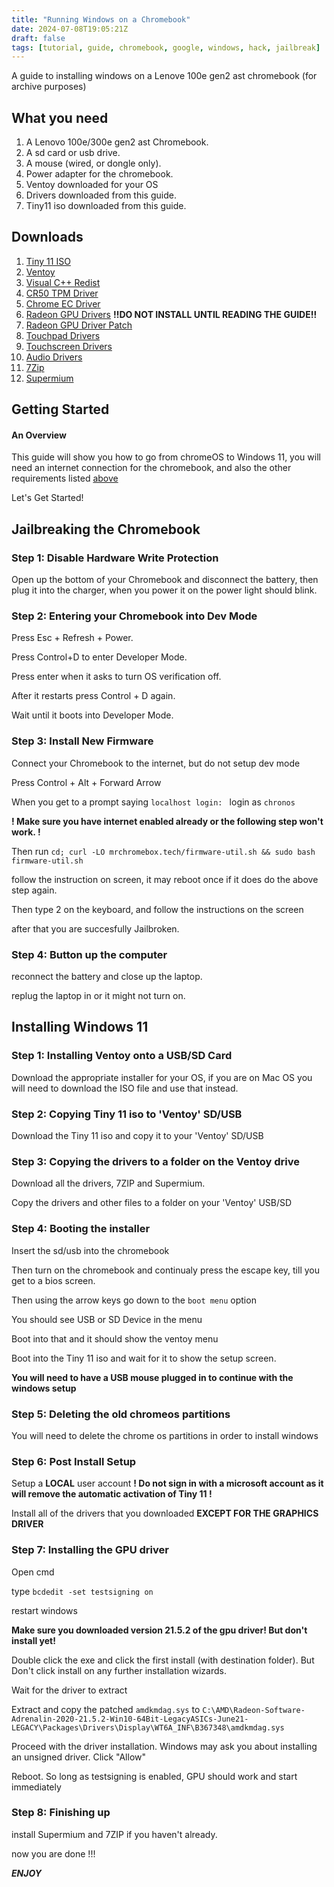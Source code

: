 ```yaml
---
title: "Running Windows on a Chromebook"
date: 2024-07-08T19:05:21Z
draft: false
tags: [tutorial, guide, chromebook, google, windows, hack, jailbreak]
---
```


A guide to installing windows on a Lenove 100e gen2 ast chromebook (for archive purposes)


## What you need

1. A Lenovo 100e/300e gen2 ast Chromebook.
2. A sd card or usb drive.
3. A mouse (wired, or dongle only).
4. Power adapter for the chromebook.
5. Ventoy downloaded for your OS
5. Drivers downloaded from this guide.
6. Tiny11 iso downloaded from this guide.

## Downloads

1. [Tiny 11 ISO](https://www.mediafire.com/file/vn0ucvdb389sxl3/tiny11_23H2_x64.iso/file)
2. [Ventoy](https://www.ventoy.net)
3. [Visual C++ Redist](https://aka.ms/vs/17/release/vc_redist.x64.exe)
4. [CR50 TPM Driver](https://github.com/coolstar/driverinstallers/raw/master/cr50/cr50.1.0.1-installer.exe)
5. [Chrome EC Driver](https://github.com/coolstar/driverinstallers/raw/master/crosec/crosec.2.0.6-installer.exe)
6. [Radeon GPU Drivers](https://www.amd.com/en/resources/support-articles/release-notes/RN-RAD-WIN-21-5-2.html) **!!DO NOT INSTALL UNTIL READING THE GUIDE!!**
7. [Radeon GPU Driver Patch](https://coolstar.org/chromebook/downloads/drivers/stoney-amdkmdag-patch.zip)
8. [Touchpad Drivers](https://github.com/coolstar/driverinstallers/raw/master/crostouchpad/crostouchpad.4.1.6-installer.exe)
9. [Touchscreen Drivers](https://github.com/coolstar/driverinstallers/raw/master/crostouchscreen/crostouchscreen.2.9.5-installer.exe)
10. [Audio Drivers](https://github.com/coolstar/driverinstallers/raw/master/csaudioacp2x/csaudioacp2x.1.0.0-installer.exe)
11. [7Zip](https://www.7-zip.org/download.html)
12. [Supermium](https://win32subsystem.live/supermium/)

## Getting Started

#### An Overview

This guide will show you how to go from chromeOS to Windows 11, you will need an internet connection for the chromebook, and also the other requirements listed [above](/#downloads)

Let's Get Started!

## Jailbreaking the Chromebook

### Step 1: Disable Hardware Write Protection

Open up the bottom of your Chromebook and disconnect the battery, then plug it into the charger, when you power it on the power light should blink.

### Step 2: Entering your Chromebook into Dev Mode
Press Esc + Refresh + Power.

Press Control+D to enter Developer Mode.

Press enter when it asks to turn OS verification off.

After it restarts press Control + D again.

Wait until it boots into Developer Mode.

### Step 3: Install New Firmware

Connect your Chromebook to the internet, but do not setup dev mode

Press Control + Alt + Forward Arrow

When you get to a prompt saying ```localhost login: ``` login as ```chronos```

**! Make sure you have internet enabled already or the following step won't work. !**

Then run ```cd; curl -LO mrchromebox.tech/firmware-util.sh && sudo bash firmware-util.sh```

follow the instruction on screen, it may reboot once if it does do the above step again.

Then type 2 on the keyboard, and follow the instructions on the screen

after that you are succesfully Jailbroken.

### Step 4: Button up the computer

reconnect the battery and close up the laptop.

replug the laptop in or it might not turn on.

## Installing Windows 11

### Step 1: Installing Ventoy onto a USB/SD Card

Download the appropriate installer for your OS, if you are on Mac OS you will need to download the ISO file and use that instead.

### Step 2: Copying Tiny 11 iso to 'Ventoy' SD/USB

Download the Tiny 11 iso and copy it to your 'Ventoy' SD/USB

### Step 3: Copying the drivers to a folder on the Ventoy drive

Download all the drivers, 7ZIP and Supermium.

Copy the drivers and other files to a folder on your 'Ventoy' USB/SD 

### Step 4: Booting the installer

Insert the sd/usb into the chromebook 

Then turn on the chromebook and continualy press the escape key, till you get to a bios screen.

Then using the arrow keys go down to the ```boot menu``` option

You should see USB or SD Device in the menu

Boot into that and it should show the ventoy menu

Boot into the Tiny 11 iso and wait for it to show the setup screen.

**You will need to have a USB mouse plugged in to continue with the windows setup**

### Step 5: Deleting the old chromeos partitions

You will need to delete the chrome os partitions in order to install windows

### Step 6: Post Install Setup

Setup a **LOCAL** user account **! Do not sign in with a microsoft account as it will remove the automatic activation of Tiny 11 !**

Install all of the drivers that you downloaded **EXCEPT FOR THE GRAPHICS DRIVER**

### Step 7: Installing the GPU driver

Open cmd

type ```bcdedit -set testsigning on```

restart windows

**Make sure you downloaded version 21.5.2 of the gpu driver! But don't install yet!**

Double click the exe and click the first install (with destination folder). But Don't click install on any further installation wizards.

Wait for the driver to extract

Extract and copy the patched ```amdkmdag.sys``` to ```C:\AMD\Radeon-Software-Adrenalin-2020-21.5.2-Win10-64Bit-LegacyASICs-June21-LEGACY\Packages\Drivers\Display\WT6A_INF\B367348\amdkmdag.sys```

Proceed with the driver installation. Windows may ask you about installing an unsigned driver. Click "Allow"

Reboot. So long as testsigning is enabled, GPU should work and start immediately

### Step 8: Finishing up

install Supermium and 7ZIP if you haven't already.

now you are done !!! 

***ENJOY***


